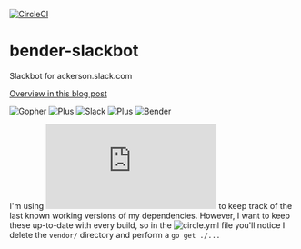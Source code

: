 [![CircleCI](https://circleci.com/gh/danackerson/bender-slackbot.svg?style=svg)](https://circleci.com/gh/danackerson/bender-slackbot)

# bender-slackbot
Slackbot for ackerson.slack.com

[Overview in this blog post](http://www.agileweboperations.com/write-your-own-slack-chatbot-in-golang)

![Gopher](https://camo.githubusercontent.com/bc8853eda7cbe8b23b35b6b607b15367af9c3c36/68747470733a2f2f7261772e6769746875622e636f6d2f676f6c616e672d73616d706c65732f676f706865722d766563746f722f6d61737465722f676f706865722d66726f6e742e706e67) ![Plus](http://icons.iconarchive.com/icons/icons8/ios7/64/User-Interface-Plus-icon.png) ![Slack](https://a.slack-edge.com/0180/img/icons/app-256.png) ![Plus](http://icons.iconarchive.com/icons/icons8/ios7/64/User-Interface-Plus-icon.png) ![Bender](http://www.freelogovectors.net/wp-content/uploads/2012/04/bender.png)

I'm using ![govendor](https://github.com/kardianos/govendor/blob/master/README.md) to keep track of the last known working versions of my dependencies.
However, I want to keep these up-to-date with every build, so in the ![circle.yml](https://github.com/danackerson/bender-slackbot/blob/master/circle.yml#L16) file you'll notice I delete the `vendor/` directory and perform a `go get ./...`
